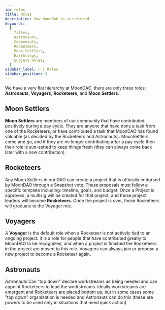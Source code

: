 ```yaml
---
id: roles
title: Roles
description: How MoonDAO is structured.
keywords:
  [
    Titles,
    Astronauts,
    Cosmonauts,
    Rocketeers,
    Moon Settlers,
    Earthlings,
    Subject Roles,
  ]
sidebar_label: 🎲 | Roles
sidebar_position: 2
---
```


We have a very flat hierarchy at MoonDAO, there are only three roles: **Astronauts**, **Voyagers**, **Rocketeers**, and **Moon Settlers**.

## Moon Settlers
**Moon Settlers** are members of our community that have contributed positively during a pay cycle. They are anyone that have done a task from one of the Rocketeers, or have contributed a task that MoonDAO has found valuable (as decided by the Rocketeers and Astronauts). MoonSettlers come and go, and if they are no longer contributing after a pay cycle then their role is sun-setted to keep things fresh (they can always come back later with a new contribution).

## Rocketeers
Any Moon Settlers in our DAO can create a project that is officially endorsed by MoonDAO through a Snapshot vote. These proposals must follow a specific template including: timeline, goals, and budget. Once a Project is approved, a multisig will be created for that project, and those project leaders will become **Rocketeers**. Once the project is over, those Rocketeers will graduate to the Voyager role.

## Voyagers
A **Voyager** is the default role when a Rocketeer is not actively tied to an ongoing project. It is a role for people that have contributed greatly to MoonDAO to be recognized, and when a project is finished the Rocketeers in the project are moved to this role. Voyagers can always join or propose a new project to become a Rocketeer again.

## Astronauts
Astronauts Can "top down" declare workstreams as being needed and can appoint Rocketeers to lead the workstreams. Ideally workstreams are emergent and Rocketeers are placed bottom up, but in some cases some "top down" organization is needed and Astronauts can do this (these are powers to be used only in situations that need quick action).
